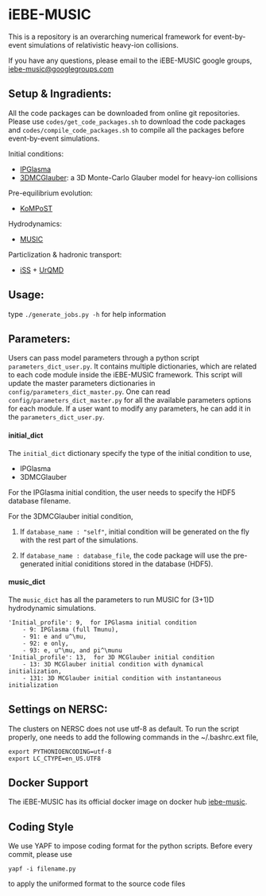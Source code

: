 # iEBE-MUSIC
This is a repository is an overarching numerical framework for event-by-event simulations of relativistic heavy-ion collisions.

If you have any questions, please email to the iEBE-MUSIC google groups, iebe-music@googlegroups.com

## Setup & Ingradients:
All the code packages can be downloaded from online git repositories. Please use `codes/get_code_packages.sh` to download the code packages and `codes/compile_code_packages.sh` to compile all the packages before event-by-event simulations.

Initial conditions:

- [IPGlasma](https://github.com/schenke/ipglasma)
- [3DMCGlauber](https://github.com/chunshen1987/3dMCGlauber): a 3D Monte-Carlo Glauber model for heavy-ion collisions

Pre-equilibrium evolution:

- [KoMPoST](https://github.com/KMPST/KoMPoST)

Hydrodynamics:

- [MUSIC](https://github.com/MUSIC-fluid/MUSIC)

Particlization & hadronic transport:

- [iSS](https://github.com/chunshen1987/iSS) + [UrQMD](https://Chunshen1987@bitbucket.org/Chunshen1987/urqmd_afterburner.git)


## Usage:

type `./generate_jobs.py -h` for help information

## Parameters:
Users can pass model parameters through a python script `parameters_dict_user.py`. It contains multiple dictionaries, which are related to each code module inside the iEBE-MUSIC framework. This script will update the master parameters dictionaries in `config/parameters_dict_master.py`. One can read `config/parameters_dict_master.py` for all the available parameters options for each module. If a user want to modify any parameters, he can add it in the `parameters_dict_user.py`.

#### initial_dict
The `initial_dict` dictionary specify the type of the initial condition to use,

- IPGlasma
- 3DMCGlauber

For the IPGlasma initial condition, the user needs to specify the HDF5 database filename. 

For the 3DMCGlauber initial condition,

1. If `database_name : "self"`, initial condition will be generated on the fly with the rest part of the simulations.

2. If `database_name : database_file`, the code package will use the pre-generated initial coniditions stored in the database (HDF5).

#### music_dict
The `music_dict` has all the parameters to run MUSIC for (3+1)D hydrodynamic simulations. 

    'Initial_profile': 9,  for IPGlasma initial condition
        - 9: IPGlasma (full Tmunu),
        - 91: e and u^\mu,
        - 92: e only,
        - 93: e, u^\mu, and pi^\munu
    'Initial_profile': 13,  for 3D MCGlauber initial condition
        - 13: 3D MCGlauber initial condition with dynamical initialization,
        - 131: 3D MCGlauber initial condition with instantaneous initialization

## Settings on NERSC:

The clusters on NERSC does not use utf-8 as default. To run the script properly, one needs to add the following commands in the ~/.bashrc.ext file,

```
export PYTHONIOENCODING=utf-8
export LC_CTYPE=en_US.UTF8
```


## Docker Support

The iEBE-MUSIC has its official docker image on docker hub [iebe-music](https://hub.docker.com/r/chunshen1987/iebe-music).

## Coding Style

We use YAPF to impose coding format for the python scripts. Before every commit, please use

    yapf -i filename.py

to apply the uniformed format to the source code files
